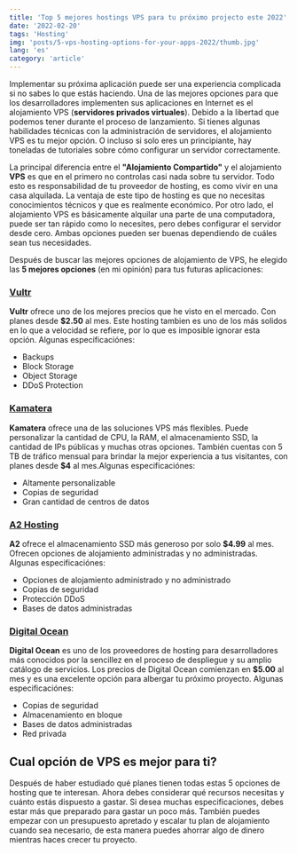 ```yaml
---
title: 'Top 5 mejores hostings VPS para tu próximo projecto este 2022'
date: '2022-02-20'
tags: 'Hosting'
img: 'posts/5-vps-hosting-options-for-your-apps-2022/thumb.jpg'
lang: 'es'
category: 'article'
---
```


Implementar su próxima aplicación puede ser una experiencia complicada si no sabes lo que estás haciendo. Una de las mejores opciones para que los desarrolladores implementen sus aplicaciones en Internet es el alojamiento VPS (**servidores privados virtuales**). Debido a la libertad que podemos tener durante el proceso de lanzamiento. Si tienes algunas habilidades técnicas con la administración de servidores, el alojamiento VPS es tu mejor opción. O incluso si solo eres un principiante, hay toneladas de tutoriales sobre cómo configurar un servidor correctamente.  

La principal diferencia entre el **"Alojamiento Compartido"** y el alojamiento **VPS** es que en el primero no controlas casi nada sobre tu servidor. Todo esto es responsabilidad de tu proveedor de hosting, es como vivir en una casa alquilada. La ventaja de este tipo de hosting es que no necesitas conocimientos técnicos y que es realmente económico. Por otro lado, el alojamiento VPS es básicamente alquilar una parte de una computadora, puede ser tan rápido como lo necesites, pero debes configurar el servidor desde cero. Ambas opciones pueden ser buenas dependiendo de cuáles sean tus necesidades.

Después de buscar las mejores opciones de alojamiento de VPS, he elegido las **5 mejores opciones** (en mi opinión) para tus futuras aplicaciones:

### [Vultr](https://www.vultr.com/products/cloud-compute/)
**Vultr** ofrece uno de los mejores precios que he visto en el mercado. Con planes desde **$2.50** al mes. Este hosting tambien es uno de los más solidos en lo que a velocidad se refiere, por lo que es imposible ignorar esta opción.
Algunas especificaciónes: 
- Backups
- Block Storage
- Object Storage
- DDoS Protection

### [Kamatera](https://www.kamatera.com/express/compute/)
**Kamatera** ofrece una de las soluciones VPS más flexibles. Puede personalizar la cantidad de CPU, la RAM, el almacenamiento SSD, la cantidad de IPs públicas y muchas otras opciones. También cuentas con 5 TB de tráfico mensual para brindar la mejor experiencia a tus visitantes, con planes desde **$4** al mes.Algunas especificaciónes:
- Altamente personalizable
- Copias de seguridad
- Gran cantidad de centros de datos

### [A2 Hosting](https://www.a2hosting.com/vps-hosting)
**A2** ofrece el almacenamiento SSD más generoso por solo **$4.99** al mes. Ofrecen opciones de alojamiento administradas y no administradas.
Algunas especificaciónes:
- Opciones de alojamiento administrado y no administrado
- Copias de seguridad
- Protección DDoS
- Bases de datos administradas

### [Digital Ocean](https://www.digitalocean.com/products/droplets)
**Digital Ocean** es uno de los proveedores de hosting para desarrolladores más conocidos por la sencillez en el proceso de despliegue y su amplio catálogo de servicios. Los precios de Digital Ocean comienzan en **$5.00** al mes y es una excelente opción para albergar tu próximo proyecto.
Algunas especificaciónes:
- Copias de seguridad
- Almacenamiento en bloque
- Bases de datos administradas
- Red privada

## Cual opción de VPS es mejor para ti?
Después de haber estudiado qué planes tienen todas estas 5 opciones de hosting que te interesan. Ahora debes considerar qué recursos necesitas y cuánto estás dispuesto a gastar. Si desea muchas especificaciones, debes estar más que preparado para gastar un poco más. También puedes empezar con un presupuesto apretado y escalar tu plan de alojamiento cuando sea necesario, de esta manera puedes ahorrar algo de dinero mientras haces crecer tu proyecto.